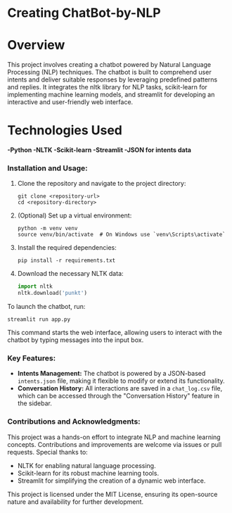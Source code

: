 # Creating ChatBot-by-NLP
# Overview
This project involves creating a chatbot powered by Natural Language Processing (NLP) techniques. The chatbot is built to comprehend user intents and deliver suitable responses by leveraging predefined patterns and replies. It integrates the nltk library for NLP tasks, scikit-learn for implementing machine learning models, and streamlit for developing an interactive and user-friendly web interface.
# Technologies Used
**-Python
-NLTK
-Scikit-learn
-Streamlit
-JSON for intents data**
### Installation and Usage:
1. Clone the repository and navigate to the project directory:
   ```
   git clone <repository-url>
   cd <repository-directory>
   ```
2. (Optional) Set up a virtual environment:
   ```
   python -m venv venv
   source venv/bin/activate  # On Windows use `venv\Scripts\activate`
   ```
3. Install the required dependencies:
   ```
   pip install -r requirements.txt
   ```
4. Download the necessary NLTK data:
   ```python
   import nltk
   nltk.download('punkt')
   ```

To launch the chatbot, run:
```
streamlit run app.py
```
This command starts the web interface, allowing users to interact with the chatbot by typing messages into the input box.

### Key Features:
- **Intents Management:** The chatbot is powered by a JSON-based `intents.json` file, making it flexible to modify or extend its functionality.
- **Conversation History:** All interactions are saved in a `chat_log.csv` file, which can be accessed through the "Conversation History" feature in the sidebar.

### Contributions and Acknowledgments:
This project was a hands-on effort to integrate NLP and machine learning concepts. Contributions and improvements are welcome via issues or pull requests. Special thanks to:
- NLTK for enabling natural language processing.
- Scikit-learn for its robust machine learning tools.
- Streamlit for simplifying the creation of a dynamic web interface.

This project is licensed under the MIT License, ensuring its open-source nature and availability for further development.
